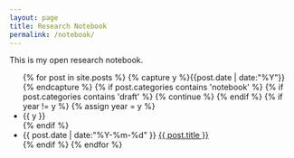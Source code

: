 ```yaml
---
layout: page
title: Research Notebook
permalink: /notebook/
---
```


This is my open research notebook.

<ul class="listing">
{% for post in site.posts %}
  {% capture y %}{{post.date | date:"%Y"}}{% endcapture %}
  {% if post.categories contains 'notebook' %}
    {% if post.categories contains 'draft' %}
    {% continue %}
    {% endif %}
  {% if year != y %}
    {% assign year = y %}
    <li class="listing-seperator">{{ y }}</li>
  {% endif %}
  <li class="listing-item">
    <time datetime="{{ post.date | date:"%Y-%m-%d" }}">{{ post.date | date:"%Y-%m-%d" }}</time>
    <a href="{{ post.url }}" title="{{ post.title }}">{{ post.title }}</a>
  </li>
  {% endif %}
{% endfor %}
</ul>
